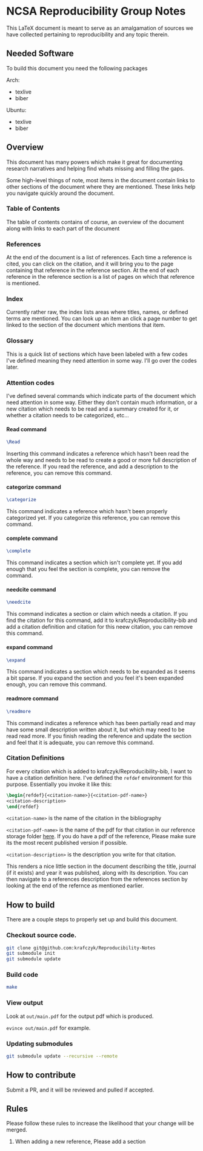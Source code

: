 # NCSA Reproducibility Group Notes

This LaTeX document is meant to serve as an amalgamation of sources we have collected pertaining to reproducibility and any topic therein.

## Needed Software

To build this document you need the following packages

Arch:
* texlive
* biber

Ubuntu:
* texlive
* biber

## Overview

This document has many powers which make it great for documenting research narratives and helping find whats missing and filling the gaps. 

Some high-level things of note, most items in the document contain links to other sections of the document where they are mentioned. These links help you navigate quickly around the document.

### Table of Contents

The table of contents contains of course, an overview of the document along with links to each part of the document

### References

At the end of the document is a list of references. Each time a reference is cited, you can click on the citation, and it will bring you to the page containing that reference in the reference section. At the end of each reference in the reference section is a list of pages on which that reference is mentioned.

### Index

Currently rather raw, the index lists areas where titles, names, or defined terms are mentioned. You can look up an item an click a page number to get linked to the section of the document which mentions that item.

### Glossary

This is a quick list of sections which have been labeled with a few codes I've defined meaning they need attention in some way. I'll go over the codes later.

### Attention codes

I've defined several commands which indicate parts of the document which need attention in some way. Either they don't contain much information, or a new citation which needs to be read and a summary created for it, or whether a citation needs to be categorized, etc...

#### Read command

``` latex
\Read
```
Inserting this command indicates a reference which hasn't been read the whole way and needs to be read to create a good or more full description of the reference. If you read the reference, and add a description to the reference, you can remove this command.

#### categorize command

``` latex
\categorize
```

This command indicates a reference which hasn't been properly categorized yet. If you categorize this reference, you can remove this command.

#### complete command

``` latex
\complete
```

This command indicates a section which isn't complete yet. If you add enough that you feel the section is complete, you can remove the command.

#### needcite command

``` latex
\needcite
```

This command indicates a section or claim which needs a citation. If you find the citation for this command, add it to krafczyk/Reproducibility-bib and add a citation definition and citation for this neew citation, you can remove this command.

#### expand command

``` latex
\expand
```

This command indicates a section which needs to be expanded as it seems a bit sparse. If you expand the section and you feel it's been expanded enough, you can remove this command.

#### readmore command

``` latex
\readmore
```

This command indicates a reference which has been partially read and may have some small description written about it, but which may need to be read read more. If you finish reading the reference and update the section and feel that it is adequate, you can remove this command.

### Citation Definitions

For every citation which is added to krafczyk/Reproducibility-bib, I want to have a citation definition here. I've defined the `refdef` environment for this purpose. Essentially you invoke it like this:

``` latex
\begin{refdef}{<citation-name>}{<citation-pdf-name>}
<citation-description>
\end{refdef}
```

`<citation-name>` is the name of the citation in the bibliography

`<citation-pdf-name>` is the name of the pdf for that citation in our reference storage folder [here](https://drive.google.com/drive/folders/0B3BA_GGofHK4M0xyNzRVVUI2NlE?usp=sharing). If you do have a pdf of the reference, Please make sure its the most recent published version if possible.

`<citation-description>` is the description you write for that citation.

This renders a nice little section in the document describing the title, journal (if it exists) and year it was published, along with its description. You can then navigate to a references description from the references section by looking at the end of the refernce as mentioned earlier.

## How to build

There are a couple steps to properly set up and build this document.

### Checkout source code.

``` bash
git clone git@github.com:krafczyk/Reproducibility-Notes
git submodule init
git submodule update
```

### Build code

``` bash
make
```

### View output

Look at `out/main.pdf` for the output pdf which is produced.

`evince out/main.pdf` for example.

### Updating submodules

``` bash
git submodule update --recursive --remote
```

## How to contribute

Submit a PR, and it will be reviewed and pulled if accepted.

## Rules

Please follow these rules to increase the likelihood that your change will be merged.

1. When adding a new reference, Please add a section
